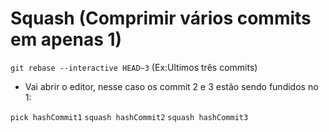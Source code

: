 # Squash (Comprimir vários commits em apenas 1)

`git rebase --interactive HEAD~3` (Ex:Ultimos três commits) 

* Vai abrir o editor, nesse caso os commit 2 e 3 estão sendo fundidos no 1:

`pick hashCommit1` 
`squash hashCommit2`
`squash hashCommit3`